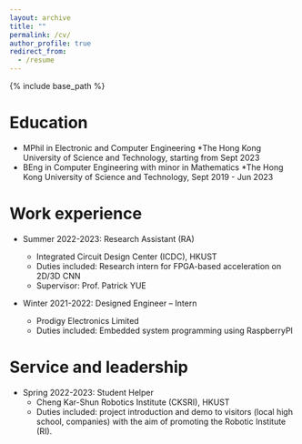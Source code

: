 ```yaml
---
layout: archive
title: ""
permalink: /cv/
author_profile: true
redirect_from:
  - /resume
---
```


{% include base_path %}

Education
======
* MPhil in Electronic and Computer Engineering
    *The Hong Kong University of Science and Technology, starting from Sept 2023
* BEng in Computer Engineering with minor in Mathematics
    *The Hong Kong University of Science and Technology, Sept 2019 - Jun 2023



Work experience
======
* Summer 2022-2023: Research Assistant (RA)
  * Integrated Circuit Design Center (ICDC), HKUST
  * Duties included: Research intern for FPGA-based acceleration on 2D/3D CNN
  * Supervisor: Prof. Patrick YUE

* Winter 2021-2022: Designed Engineer – Intern 
  * Prodigy Electronics Limited
  * Duties included: Embedded system programming using RaspberryPI


  
Service and leadership
======
* Spring 2022-2023: Student Helper
  * Cheng Kar-Shun Robotics Institute (CKSRI), HKUST
  * Duties included: project introduction and demo to visitors (local high school, companies) with the aim of promoting the Robotic Institute (RI).
